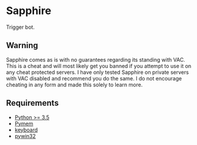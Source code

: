 # Sapphire
Trigger bot.

## Warning
Sapphire comes as is with no guarantees regarding its standing with VAC. This is a cheat and will most likely get you banned if you attempt to use it on any cheat protected servers. I have only tested Sapphire on private servers with VAC disabled and recommend you do the same. I do not encourage cheating in any form and made this solely to learn more.

## Requirements
* [Python >= 3.5](https://www.python.org/)
* [Pymem](https://github.com/srounet/Pymem)
* [keyboard](https://github.com/boppreh/keyboard)
* [pywin32](https://sourceforge.net/projects/pywin32/files/?source=navbar)
